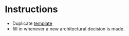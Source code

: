 # Instructions

* Duplicate [template](template.md) <!-- optional -->
* fill in whenever a new architectural decision is made.
